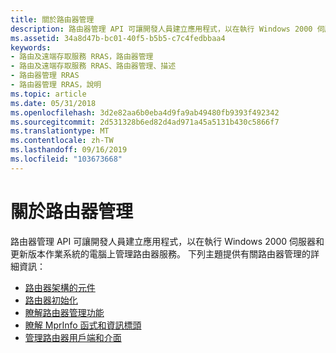 ```yaml
---
title: 關於路由器管理
description: 路由器管理 API 可讓開發人員建立應用程式，以在執行 Windows 2000 伺服器和更新版本作業系統的電腦上管理路由器服務。
ms.assetid: 34a8d47b-bc01-40f5-b5b5-c7c4fedbbaa4
keywords:
- 路由及遠端存取服務 RRAS，路由器管理
- 路由及遠端存取服務 RRAS、路由器管理、描述
- 路由器管理 RRAS
- 路由器管理 RRAS，說明
ms.topic: article
ms.date: 05/31/2018
ms.openlocfilehash: 3d2e82aa6b0eba4d9fa9ab49480fb9393f492342
ms.sourcegitcommit: 2d531328b6ed82d4ad971a45a5131b430c5866f7
ms.translationtype: MT
ms.contentlocale: zh-TW
ms.lasthandoff: 09/16/2019
ms.locfileid: "103673668"
---
```

# <a name="about-router-management"></a>關於路由器管理

路由器管理 API 可讓開發人員建立應用程式，以在執行 Windows 2000 伺服器和更新版本作業系統的電腦上管理路由器服務。 下列主題提供有關路由器管理的詳細資訊：

-   [路由器架構的元件](components-of-the-router-architecture.md)
-   [路由器初始化](router-initialization.md)
-   [瞭解路由器管理功能](understanding-router-management-functions.md)
-   [瞭解 MprInfo 函式和資訊標頭](understanding-mprinfo-functions-and-information-headers.md)
-   [管理路由器用戶端和介面](managing-router-clients-and-interfaces.md)

 

 




